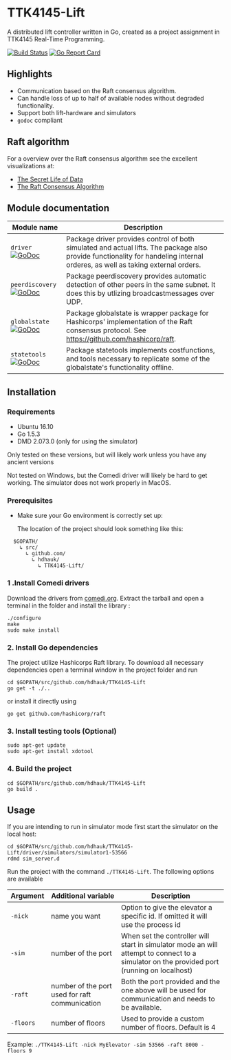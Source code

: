 
# TTK4145-Lift
A distributed lift controller written in Go, created as a project assignment in TTK4145 Real-Time Programming.

[![Build Status](https://travis-ci.com/hdhauk/TTK4145-Lift.svg?token=y9hAjhVWRxqextVgHFNt&branch=master)](https://travis-ci.com/hdhauk/TTK4145-Lift)
[![Go Report Card](https://goreportcard.com/badge/github.com/hdhauk/TTK4145-Lift)](https://goreportcard.com/report/github.com/hdhauk/TTK4145-Lift)

## Highlights
 - Communication based on the Raft consensus algorithm.
 - Can handle loss of up to half of available nodes without degraded functionality.
 - Support both lift-hardware and simulators
 - `godoc` compliant

## Raft algorithm
For a overview over the Raft consensus algorithm see the excellent visualizations at:

- [The Secret Life of Data](http://thesecretlivesofdata.com/raft/)
- [The Raft Consensus Algorithm](https://raft.github.io/)


## Module documentation
| Module name  | Description |
| ------------- | ------------- |
|`driver`[![GoDoc](https://godoc.org/github.com/hdhauk/TTK4145-Lift/driver?status.svg)](https://godoc.org/github.com/hdhauk/TTK4145-Lift/driver)|Package driver provides control of both simulated and actual lifts. The package also provide functionality for handeling internal orderes, as well as taking external orders.|
|`peerdiscovery`[![GoDoc](https://godoc.org/github.com/hdhauk/TTK4145-Lift/peerdiscovery?status.svg)](https://godoc.org/github.com/hdhauk/TTK4145-Lift/peerdiscovery)|Package peerdiscovery provides automatic detection of other peers in the same subnet. It does this by utlizing broadcastmessages over UDP.|
|`globalstate`[![GoDoc](https://godoc.org/github.com/hdhauk/TTK4145-Lift/globalstate?status.svg)](https://godoc.org/github.com/hdhauk/TTK4145-Lift/globalstate)|Package globalstate is wrapper package for Hashicorps' implementation of the Raft consensus protocol. See https://github.com/hashicorp/raft.|
|`statetools`[![GoDoc](https://godoc.org/github.com/hdhauk/TTK4145-Lift/statetools?status.svg)](https://godoc.org/github.com/hdhauk/TTK4145-Lift/statetools)|Package statetools implements costfunctions, and tools necessary to replicate some of the globalstate's functionality offline.|

## Installation

### Requirements
* Ubuntu 16.10
* Go 1.5.3
* DMD 2.073.0 (only for using the simulator)

Only tested on these versions, but will likely work unless you have any ancient versions

Not tested on Windows, but the Comedi driver will likely be hard to get working.
The simulator does not work properly in MacOS.

### Prerequisites
* Make sure your Go environment is correctly set up:

  The location of the project should look something like this:
~~~~
  $GOPATH/
    ↳ src/
      ↳ github.com/
        ↳ hdhauk/
          ↳ TTK4145-Lift/
~~~~

### 1 .Install Comedi drivers
Download the drivers from [comedi.org](http://www.comedi.org/download/comedilib-0.10.2.tar.gz).
Extract the tarball and open a terminal in the folder and install the library :
~~~~
./configure
make
sudo make install
~~~~

### 2. Install Go dependencies
The project utilize Hashicorps Raft library.
To download all necessary dependencies open a terminal window in the project folder and run
~~~~
cd $GOPATH/src/github.com/hdhauk/TTK4145-Lift
go get -t ./..
~~~~
or install it directly using
~~~~
go get github.com/hashicorp/raft
~~~~


### 3. Install testing tools (Optional)
~~~~
sudo apt-get update
sudo apt-get install xdotool
~~~~

### 4. Build the project
~~~~
cd $GOPATH/src/github.com/hdhauk/TTK4145-Lift
go build .
~~~~

## Usage

If you are intending to run in simulator mode first start the simulator on the local host:
~~~~
cd $GOPATH/src/github.com/hdhauk/TTK4145-Lift/driver/simulators/simulator1-53566
rdmd sim_server.d
~~~~

Run the project with the command `./TTK4145-Lift`.
The following options are available

|Argument  |Additional variable    | Description|
|------|------------|------------|
|`-nick` | name you want | Option to give the elevator a specific id. If omitted it will use the process id|
|`-sim` | number of the port | When set the controller will start in simulator mode an will attempt to connect to a simulator on the provided port (running on localhost) |
|`-raft`|number of the port used for raft communication| Both the port provided and the one above will be used for communication and needs to be available.|
|`-floors`|number of floors| Used to provide a custom number of floors. Default is 4|


Example: `./TTK4145-Lift -nick MyElevator -sim 53566 -raft 8000 - floors 9`
